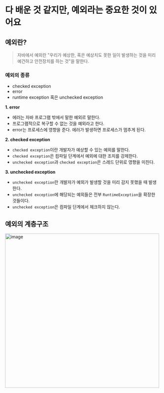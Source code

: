 # 다 배운 것 같지만, 예외라는 중요한 것이 있어요

## 예외란?
> 자바에서 예외란 "우리가 예상한, 혹은 예상치도 못한 일이 발생하는 것을 미리 예건하고 안전장치를 하는 것"을 말한다.

### 예외의 종류
- checked exception
- error
- runtime exception 혹은 unchecked exception

**1. error**

- 에러는 자바 프로그램 밖에서 말한 예외르 말한다.
- 프로그램적으로 복구할 수 없는 것을 예외라고 한다.
- error는 프로세스에 영향을 준다. 에러가 발생하면 프로세스가 멈추게 된다.

**2. checked exception**
- `checked exception`이란 개발자가 예상할 수 있는 예외를 말한다.
- `checked exception`은 컴파일 단계에서 예외에 대한 조치를 강제한다.
- `unchecked exception`과 `checked exception`은 스레드 단위로 영향을 미친다.

**3. unchecked exception**
- `unchecked exception`란 개발자가 예외가 발생할 것을 미리 감지 못했을 때 발생한다.
- `unchecked exception`에 해당되는 예외들은 전부 `RuntimeException`을 확장한 것들이다.
- `unchecked exception`은 컴파일 단계에서 체크하지 않는다.

## 예외의 계층구조
<img width="500" alt="image" src="https://user-images.githubusercontent.com/56028408/209739046-b46afebf-e2fa-426d-a53b-fb420c4036e1.png">
